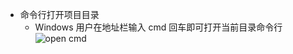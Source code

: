 -   命令行打开项目目录
    -   Windows 用户在地址栏输入 cmd 回车即可打开当前目录命令行
        ![open cmd](/guide/setup-runtime/assets/open_cmd.png)
